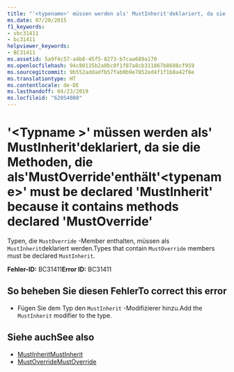 ```yaml
---
title: "'<typename>' müssen werden als' MustInherit'deklariert, da sie die Methoden, die als'MustOverride'enthält"
ms.date: 07/20/2015
f1_keywords:
- vbc31411
- bc31411
helpviewer_keywords:
- BC31411
ms.assetid: 5a9f4c57-a4b8-45f5-8273-b7caa689a170
ms.openlocfilehash: 94c80135b2a0bc0f1f87a8cb311867b8608cf959
ms.sourcegitcommit: 9b552addadfb57fab0b9e7852ed4f1f1b8a42f8e
ms.translationtype: HT
ms.contentlocale: de-DE
ms.lasthandoff: 04/23/2019
ms.locfileid: "62054080"
---
```

# <a name="typename-must-be-declared-mustinherit-because-it-contains-methods-declared-mustoverride"></a><span data-ttu-id="5d526-102">'\<Typname >' müssen werden als' MustInherit'deklariert, da sie die Methoden, die als'MustOverride'enthält</span><span class="sxs-lookup"><span data-stu-id="5d526-102">'\<typename>' must be declared 'MustInherit' because it contains methods declared 'MustOverride'</span></span>
<span data-ttu-id="5d526-103">Typen, die `MustOverride` -Member enthalten, müssen als `MustInherit`deklariert werden.</span><span class="sxs-lookup"><span data-stu-id="5d526-103">Types that contain `MustOverride` members must be declared `MustInherit`.</span></span>  
  
 <span data-ttu-id="5d526-104">**Fehler-ID:** BC31411</span><span class="sxs-lookup"><span data-stu-id="5d526-104">**Error ID:** BC31411</span></span>  
  
## <a name="to-correct-this-error"></a><span data-ttu-id="5d526-105">So beheben Sie diesen Fehler</span><span class="sxs-lookup"><span data-stu-id="5d526-105">To correct this error</span></span>  
  
- <span data-ttu-id="5d526-106">Fügen Sie dem Typ den `MustInherit` -Modifizierer hinzu.</span><span class="sxs-lookup"><span data-stu-id="5d526-106">Add the `MustInherit` modifier to the type.</span></span>  
  
## <a name="see-also"></a><span data-ttu-id="5d526-107">Siehe auch</span><span class="sxs-lookup"><span data-stu-id="5d526-107">See also</span></span>

- [<span data-ttu-id="5d526-108">MustInherit</span><span class="sxs-lookup"><span data-stu-id="5d526-108">MustInherit</span></span>](../../visual-basic/language-reference/modifiers/mustinherit.md)
- [<span data-ttu-id="5d526-109">MustOverride</span><span class="sxs-lookup"><span data-stu-id="5d526-109">MustOverride</span></span>](../../visual-basic/language-reference/modifiers/mustoverride.md)
